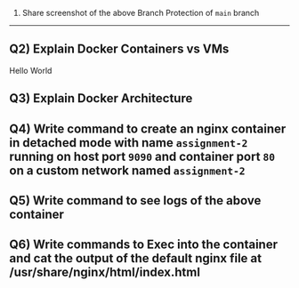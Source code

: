 
1) Share screenshot of the above Branch Protection of `main` branch
--------------------------------------------------------------------


Q2) Explain Docker Containers vs VMs
--------------------------------------
Hello World 

Q3) Explain Docker Architecture
---------------------------------


Q4) Write command to create an nginx container in detached mode with name `assignment-2` running on host port `9090` and container port `80` on a custom network named `assignment-2`
----------------------------------------------------------------------------------------------------


Q5) Write command to see logs of the above container
------------------------------------------------------


Q6) Write commands to Exec into the container and cat the output of the default nginx file at /usr/share/nginx/html/index.html
-----------------------------------------------------------------------------------------------------

